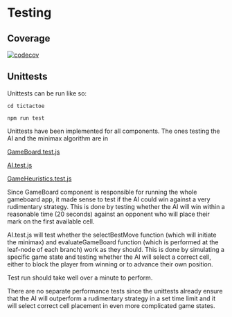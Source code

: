 # Testing

## Coverage

[![codecov](https://codecov.io/gh/JoJoensuu/TiRaLab/graph/badge.svg?token=LKWGX2VQ4Q)](https://codecov.io/gh/JoJoensuu/TiRaLab)

## Unittests

Unittests can be run like so:

```cd tictactoe```

```npm run test```

Unittests have been implemented for all components. The ones testing the AI and the minimax algorithm are in

[GameBoard.test.js](https://github.com/JoJoensuu/TiRaLab/blob/main/tictactoe/src/components/GameBoard.test.js)

[AI.test.js](https://github.com/JoJoensuu/TiRaLab/blob/main/tictactoe/src/logic/AI.test.js)

[GameHeuristics.test.js](https://github.com/JoJoensuu/TiRaLab/blob/main/tictactoe/src/logic/GameHeuristics.test.js)

Since GameBoard component is responsible for running the whole gameboard app, it made sense to test if the AI could win against a very rudimentary strategy. This is done by testing whether the AI will win within a reasonable time (20 seconds) against an opponent who will place their mark on the first available cell.

AI.test.js will test whether the selectBestMove function (which will initiate the minimax) and evaluateGameBoard function (which is performed at the leaf-node of each branch) work as they should. This is done by simulating a specific game state and testing whether the AI will select a correct cell, either to block the player from winning or to advance their own position.

Test run should take well over a minute to perform.

There are no separate performance tests since the unittests already ensure that the AI will outperform a rudimentary strategy in a set time limit and it will select correct cell placement in even more complicated game states.
